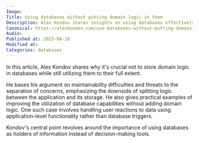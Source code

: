 ```yaml
---
Image: 
Title: Using databases without putting domain logic in them
Description: Alex Kondov shares insights on using databases effectively without complicating it with domain logic, with useful examples explored.
Canonical: https://alexkondov.com/use-databases-without-putting-domain-logic-in-them/
Audio:
Published at: 2023-08-10
Modified at: 
Categories: databases
---
```


In this article, Alex Kondov shares why it's crucial not to store domain logic in databases while still utilizing them to their full extent.

He bases his argument on maintainability difficulties and threats to the separation of concerns, emphasizing the downside of splitting logic between the application and its storage. He also gives practical examples of improving the utilization of database capabilities without adding domain logic. One such case involves handling user reactions to data using application-level functionality rather than database triggers.

Kondov's central point revolves around the importance of using databases as holders of information instead of decision-making tools.

